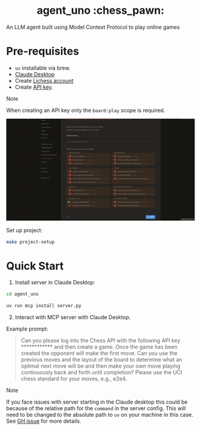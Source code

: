 <h1 align="center">
    agent_uno :chess_pawn:
</h1>

An LLM agent built using Model Context Protocol to play online games

# Pre-requisites

- `uv` installable via brew.
- [Claude Desktop](https://claude.ai/download)
- Create [Lichess account](https://lichess.org/signup)
- Create [API key](https://lichess.org/account/oauth/token).
> [!NOTE]
> When creating an API key only the `board:play` scope is required.
>
> ![create-api-key.png](docs/imgs/create-api-key.png)

Set up project:

```bash
make project-setup
```

# Quick Start

1. Install server in Claude Desktop:

```bash
cd agent_uno
```

```bash
uv run mcp install server.py
```

2. Interact with MCP server with Claude Desktop.

Example prompt:

> Can you please log into the Chess API with the following API key ************ and then create a game. Once the game has been created the opponent will make the first move. Can you use the previous moves and the layout of the board to determine what an optimal next move will be and then make your own move playing continuously back and forth until completion? Please use the UCI chess standard for your moves, e.g., e2e4.

> [!NOTE]
> If you face issues with server starting in the Claude desktop this could be because of the relative path for the `command` in the server config. This will need to be changed to the absolute path to `uv` on your machine in this case. See [GH issue](https://github.com/cline/cline/issues/1160) for more details.

